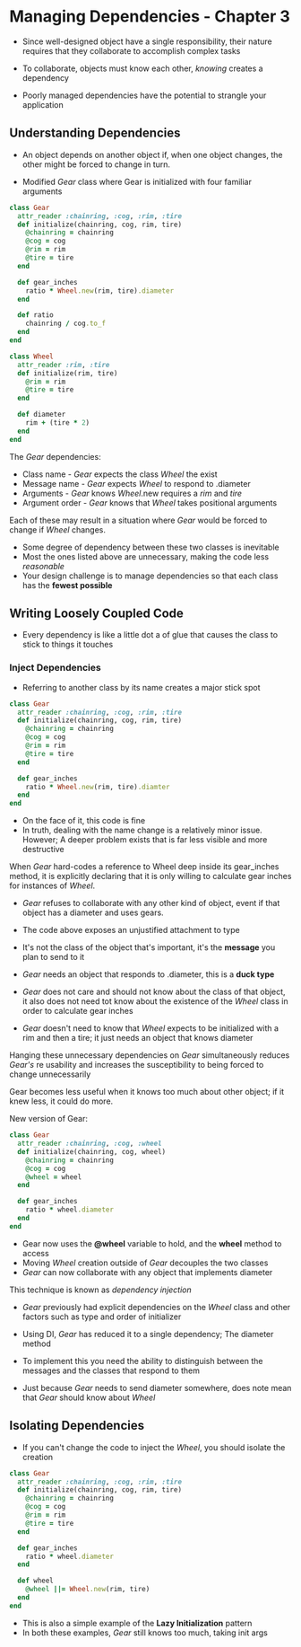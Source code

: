 # Managing Dependencies - Chapter 3

- Since well-designed object have a single responsibility, their nature requires
that they collaborate to accomplish complex tasks

- To collaborate, objects must know each other, *knowing* creates a dependency

- Poorly managed dependencies have the potential to strangle your application

## Understanding Dependencies

- An object depends on another object if, when one object changes, the
other might be forced to change in turn.

- Modified *Gear* class where Gear is initialized with four familiar arguments

```ruby
class Gear
  attr_reader :chainring, :cog, :rim, :tire
  def initialize(chainring, cog, rim, tire)
    @chainring = chainring
    @cog = cog
    @rim = rim
    @tire = tire
  end

  def gear_inches
    ratio * Wheel.new(rim, tire).diameter
  end

  def ratio
    chainring / cog.to_f
  end
end

class Wheel
  attr_reader :rim, :tire
  def initialize(rim, tire)
    @rim = rim
    @tire = tire
  end

  def diameter
    rim + (tire * 2)
  end
end
```

The *Gear* dependencies:

- Class name - *Gear* expects the class *Wheel* the exist
- Message name - *Gear* expects *Wheel* to respond to .diameter
- Arguments - *Gear* knows *Wheel*.new requires a *rim* and *tire*
- Argument order - *Gear* knows that *Wheel* takes positional arguments

Each of these may result in a situation where *Gear* would be forced to
change if *Wheel* changes.

- Some degree of dependency between these two classes is inevitable
- Most the ones listed above are unnecessary, making the code less *reasonable*
- Your design challenge is to manage dependencies so that each class has the
**fewest possible**

## Writing Loosely Coupled Code

- Every dependency is like a little dot a of glue that causes the class to
stick to things it touches

### Inject Dependencies

- Referring to another class by its name creates a major stick spot

```ruby
class Gear
  attr_reader :chainring, :cog, :rim, :tire
  def initialize(chainring, cog, rim, tire)
    @chainring = chainring
    @cog = cog
    @rim = rim
    @tire = tire
  end

  def gear_inches
    ratio * Wheel.new(rim, tire).diamter
  end
end
```

- On the face of it, this code is fine
- In truth, dealing with the name change is a relatively minor issue. However;
A deeper problem exists that is far less visible and more destructive

When *Gear* hard-codes a reference to Wheel deep inside its gear_inches method,
it is explicitly declaring that it is only willing to calculate gear inches for
instances of *Wheel*.

- *Gear* refuses to collaborate with any other kind of object, event if that object
has a diameter and uses gears.

- The code above exposes an unjustified attachment to type
- It's not the class of the object that's important, it's the **message**
you plan to send to it
- *Gear* needs an object that responds to .diameter, this is a **duck type**
- *Gear* does not care and should not know about the class of that object, it
also does not need tot know about the existence of the *Wheel* class in order
to calculate gear inches
- *Gear* doesn't need to know that *Wheel* expects to be initialized with a rim
and then a tire; it just needs an object that knows diameter

Hanging these unnecessary dependencies on *Gear* simultaneously reduces *Gear's*
re usability and increases the susceptibility to being forced to change unnecessarily

Gear becomes less useful when it knows too much about other object; if it knew less,
it could do more.

New version of Gear:

```ruby
class Gear
  attr_reader :chainring, :cog, :wheel
  def initialize(chainring, cog, wheel)
    @chainring = chainring
    @cog = cog
    @wheel = wheel
  end

  def gear_inches
    ratio * wheel.diameter
  end
end
```

- Gear now uses the **@wheel** variable to hold, and the **wheel** method to access
- Moving *Wheel* creation outside of *Gear* decouples the two classes
- *Gear* can now collaborate with any object that implements diameter

This technique is known as *dependency injection*

- *Gear* previously had explicit dependencies on the *Wheel* class and other factors
such as type and order of initializer

- Using DI, *Gear* has reduced it to a single dependency; The diameter method

- To implement this you need the ability to distinguish between the messages
and the classes that respond to them

- Just because *Gear* needs to send diameter somewhere, does note mean that
*Gear* should know about *Wheel*

## Isolating Dependencies

- If you can't change the code to inject the *Wheel*, you should isolate the creation

```ruby
class Gear
  attr_reader :chainring, :cog, :rim, :tire
  def initialize(chainring, cog, rim, tire)
    @chainring = chainring
    @cog = cog
    @rim = rim
    @tire = tire
  end

  def gear_inches
    ratio * wheel.diameter
  end

  def wheel
    @wheel ||= Wheel.new(rim, tire)
  end
end
```

- This is also a simple example of the **Lazy Initialization** pattern
- In both these examples, *Gear* still knows too much, taking init args
